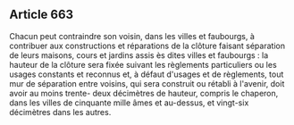 Article 663
----
Chacun peut contraindre son voisin, dans les villes et faubourgs, à contribuer
aux constructions et réparations de la clôture faisant séparation de leurs
maisons, cours et jardins assis ès dites villes et faubourgs : la hauteur de la
clôture sera fixée suivant les règlements particuliers ou les usages constants
et reconnus et, à défaut d'usages et de règlements, tout mur de séparation entre
voisins, qui sera construit ou rétabli à l'avenir, doit avoir au moins trente-
deux décimètres de hauteur, compris le chaperon, dans les villes de cinquante
mille âmes et au-dessus, et vingt-six décimètres dans les autres.
